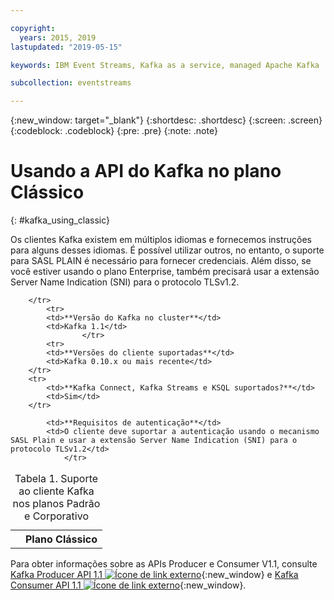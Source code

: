```yaml
---

copyright:
  years: 2015, 2019
lastupdated: "2019-05-15"

keywords: IBM Event Streams, Kafka as a service, managed Apache Kafka

subcollection: eventstreams

---
```


{:new_window: target="_blank"}
{:shortdesc: .shortdesc}
{:screen: .screen}
{:codeblock: .codeblock}
{:pre: .pre}
{:note: .note}

# Usando a API do Kafka no plano Clássico
{: #kafka_using_classic}

Os clientes Kafka existem em múltiplos idiomas e fornecemos instruções para alguns desses idiomas. É possível utilizar outros, no entanto, o suporte para SASL PLAIN é necessário para fornecer credenciais. Além disso, se você estiver usando o plano Enterprise, também precisará usar a extensão Server Name Indication (SNI) para o protocolo TLSv1.2.

<table>
    <caption>Tabela 1. Suporte ao cliente Kafka nos planos Padrão e Corporativo</caption>
      <tr>
	        <th></th>
		    <th>Plano Clássico</th>
		    
        </tr>
	  		<tr>
			<td>**Versão do Kafka no cluster**</td>
			<td>Kafka 1.1</td>
					</tr>
	  		<tr>
			<td>**Versões do cliente suportadas**</td>
			<td>Kafka 0.10.x ou mais recente</td>
		</tr>
		<tr>
			<td>**Kafka Connect, Kafka Streams e KSQL suportados?**</td>
			<td>Sim</td>
		</tr>

			<td>**Requisitos de autenticação**</td>
			<td>O cliente deve suportar a autenticação usando o mecanismo SASL Plain e usar a extensão Server Name Indication (SNI) para o protocolo TLSv1.2</td>
				</tr>

</table>

Para obter informações sobre as APIs Producer e Consumer V1.1, consulte
[Kafka Producer API 1.1 ![Ícone de link externo](../../icons/launch-glyph.svg "Ícone de link externo")](http://kafka.apache.org/11/javadoc/index.html?org/apache/kafka/clients/producer/KafkaProducer.html){:new_window} e
[Kafka Consumer API 1.1 ![Ícone de link externo](../../icons/launch-glyph.svg "Ícone de link externo")](http://kafka.apache.org/11/javadoc/index.html?org/apache/kafka/clients/consumer/KafkaConsumer.html){:new_window}. 












